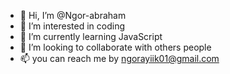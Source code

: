 - 👋 Hi, I’m @Ngor-abraham
- 👀 I’m interested in coding 
- 🌱 I’m currently learning JavaScript 
- 💞️ I’m looking to collaborate with others people 
- 📫 you can reach me by ngorayiik01@gmail.com 

<!---
Ngor-abraham/Ngor-abraham is a ✨ special ✨ repository because its `README.md` (this file) appears on your GitHub profile.
You can click the Preview link to take a look at your changes.
--->
